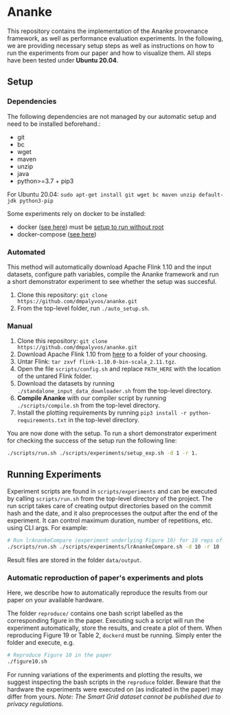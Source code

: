 # Ananke

This repository contains the implementation of the Ananke provenance framework, as well as performance evaluation experiments.
In the following, we are providing necessary setup steps as well as instructions on how to run the experiments from our paper and how to visualize them.
All steps have been tested under **Ubuntu 20.04**.

## Setup

### Dependencies

The following dependencies are not managed by our automatic setup and need to be installed beforehand.:

- git
- bc
- wget
- maven 
- unzip 
- java 
- python>=3.7 + pip3

For Ubuntu 20.04: `sudo apt-get install git wget bc maven unzip default-jdk python3-pip`

Some experiments rely on docker to be installed:

- docker ([see here](https://docs.docker.com/engine/install/ubuntu/)) must be [setup to run without root](https://docs.docker.com/engine/install/linux-postinstall/) 
- docker-compose ([see here](https://docs.docker.com/compose/install/))

### Automated

This method will automatically download Apache Flink 1.10 and the input datasets, configure path variables, compile the Ananke framework and run a short demonstrator experiment to see whether the setup was succesful.

1. Clone this repository: `git clone https://github.com/dmpalyvos/ananke.git`
2. From the top-level folder, run `./auto_setup.sh`.

### Manual

1. Clone this repository: `git clone https://github.com/dmpalyvos/ananke.git`
2. Download Apache Flink 1.10 from [here](https://archive.apache.org/dist/flink/flink-1.10.0/flink-1.10.0-bin-scala_2.11.tgz) to a folder of your choosing.
3. Untar Flink: `tar zxvf flink-1.10.0-bin-scala_2.11.tgz`.
4. Open the file `scripts/config.sh` and replace `PATH_HERE` with the location of the untared Flink folder.
5. Download the datasets by running `./standalone_input_data_downloader.sh` from the top-level directory.
6. **Compile Ananke** with our compiler script by running `./scripts/compile.sh` from the top-level directory. 
7. Install the plotting requirements by running `pip3 install -r python-requirements.txt` in the top-level directory.

You are now done with the setup. To run a short demonstrator experiment for checking the success of the setup run the following line:

```bash
./scripts/run.sh ./scripts/experiments/setup_exp.sh -d 1 -r 1.
```

## Running Experiments

Experiment scripts are found in `scripts/experiments` and can be executed by calling `scripts/run.sh` from the top-level directory of the project. The run script takes care of creating output directories based on the commit hash and the date, and it also preprocesses the output after the end of the experiment. It can control maximum duration, number of repetitions, etc. using CLI args. For example:

```bash
# Run lrAnankeCompare (experiment underlying Figure 10) for 10 reps of 10 minutes
./scripts/run.sh ./scripts/experiments/lrAnankeCompare.sh -d 10 -r 10
```
Result files are stored in the folder `data/output`.

### Automatic reproduction of paper's experiments and plots

Here, we describe how to automatically reproduce the results from our paper on your available hardware.

The folder `reproduce/` contains one bash script labelled as the corresponding figure in the paper. Executing such a script will run the experiment automatically, store the results, and create a plot of them. When reproducing Figure 19 or Table 2, `dockerd` must be running. Simply enter the folder and execute, e.g.

```bash
# Reproduce Figure 10 in the paper
./figure10.sh
```
For running variations of the experiments and plotting the results, we suggest inspecting the bash scripts in the `reproduce` folder.
Beware that the hardware the experiments were executed on (as indicated in the paper) may differ from yours.
*Note: The Smart Grid dataset cannot be published due to privacy regulations.*
